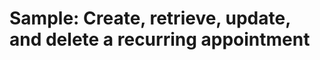 # Sample: Create, retrieve, update, and delete a recurring appointment

<!-- https://docs.microsoft.com/en-us/dynamics365/customer-engagement/developer/sample-create-retrieve-update-delete-recurring-appointment -->